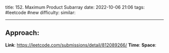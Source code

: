 title: 152. Maximum Product Subarray
date: 2022-10-06 21:06
tags: #leetcode #new
difficulty:
similar: 

---
## Approach:


**Link**: https://leetcode.com/submissions/detail/812089266/
**Time**:
**Space**: